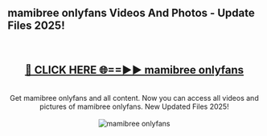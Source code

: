 <h2>mamibree onlyfans Videos And Photos - Update Files 2025!</h2>
<br>
<div align="center">
<h2><a href="https://linkcuts.com/hfmhzwbr" rel="nofollow">🔴 CLICK HERE 🌐==►► mamibree onlyfans</a></h2>
<br>
Get mamibree onlyfans and all content. Now you can access all videos and pictures of mamibree onlyfans. New Updated Files 2025!
<br>
<br>
<a href="https://linkcuts.com/hfmhzwbr" rel="nofollow" data-target="animated-image.originalLink"><img src="https://i.ibb.co.com/WyWwxjT/player-gif2.gif" alt="mamibree onlyfans" style="max-width: 100%; display: inline-block;" data-target="animated-image.originalImage"></a>
</div>
<br>